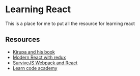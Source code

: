 # Learning React

This is a place for me to put all the resource for learning react

## Resources
+ [Kirupa and his book](https://www.kirupa.com/react/index.htm)
+ [Modern React with redux](https://github.com/StephenGrider/ReduxCasts)
+ [SurviveJS Webpack and React](http://survivejs.com/react/)
+ [Learn code academy](https://www.youtube.com/watch?v=MhkGQAoc7bc&list=PLoYCgNOIyGABj2GQSlDRjgvXtqfDxKm5b)
